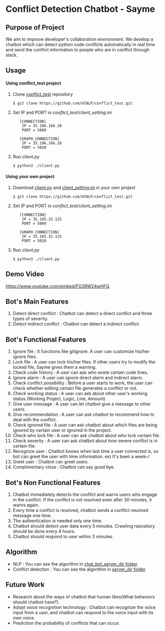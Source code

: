 # Conflict Detection Chatbot - Sayme

## Purpose of Project

We aim to improve developer's collaboration environment. We develop a chatbot which can detect python code conflicts automatically in real time and send the conflict information to people who are in conflict through slack.

## Usage

#### Using conflict_test project

   1. Clone [conflict_test](https://github.com/UCNLP/conflict_test.git) repository
        ```
        $ git clone https://github.com/UCNLP/conflict_test.git
        ```
   2. Set IP and PORT in *conflict_test/client_setting.ini*
        ```
           [CONNECTION]
            IP = 35.196.166.28
            PORT = 5009
            
           [GRAPH_CONNECTION]
            IP = 35.196.166.28
            PORT = 5010
        ```
   3. Run *client.py*
        ```
        $ python3 ./client.py
        ```
#### Using your own project

   1. Download [client.py](https://github.com/UCNLP/conflict_test/blob/master/client.py) and [client_setting.ini](https://github.com/UCNLP/conflict_test/blob/master/client_settings.ini) in your own project
        ```
        $ git clone https://github.com/UCNLP/conflict_test.git
        ``` 
   2. Set IP and PORT in *conflict_test/client_setting.ini*
        ```
           [CONNECTION]
            IP = 35.185.32.125
            PORT = 5009
            
           [GRAPH_CONNECTION]
            IP = 35.185.32.125
            PORT = 5010
        ```
   3. Run *client.py*
        ```
        $ python3 ./client.py
        ```

## Demo Video
https://www.youtube.com/embed/FO2RW24wHFQ<br>

## Bot's Main Features

1.	Detect direct conflict : Chatbot can detect a direct conflict and three types of severity.
2.	Detect indirect conflict : Chatbot can detect a indirect conflict.

## Bot's Functional Features

1.	Ignore file : It functions like gitignore. A user can customize his/her ignore files.
2.	Lock file : A user can lock his/her files. If other users try to modify the locked file, Sayme gives them a warning.
3.	Check code history : A user can ask who wrote certain code lines.
4.	Ignore alarm : A user can ignore direct alarm and indirect alarm.
5.	Check conflict possibility : Before a user starts to work, the user can check whether editing certain file generates a conflict or not.
6.	Check working status : A user can ask about other user's working status.(Working Project, Logic, Line, Amount)
7.	Give user message : A user can let chatbot give a message to other users.
8.	Give recommendation : A user can ask chatbot to recommend how to deal with the conflict.
9.  Check ignored file : A user can ask chatbot about which files are being ignored by certain user or ignored in the project.
10. Check who lock file : A user can ask chatbot about who lock certain file.
11. Check severity : A user can ask chatbot about how severe conflict is in certain file. 
12. Recognize user : Chatbot knows when last time a user connected is, so bot can greet the user with time information. ex) It's been a week~!
13.	Greet user : Chatbot can greet users.
14.	Complimentary close : Chatbot can say good bye.

## Bot's Non Functional Features

1. Chatbot immediately detects the conflict and warns users who engage in the conflict. If the conflict is not resolved even after 30 minutes, it warns again.
2. Every time a conflict is resolved, chatbot sends a conflict resolved message one time.
3. The authentication is needed only one time.
4. Chatbot should detect user data every 5 minutes. Crawling repository should be done every 4 hours. 
5. Chatbot should respond to user within 3 minutes.

## Algorithm

- NLP : You can see the algorithm in [chat_bot_server_dir folder](https://github.com/UCNLP/conflict-detector/tree/py3_server/chat_bot_server_dir)
- Conflict detection : You can see the algorithm in [server_dir folder](https://github.com/UCNLP/conflict-detector/tree/py3_server/server_dir)

## Future Work

- Research about the ways of chatbot that human likes(What behaviors should chatbot have?).
- Adopt voice recognition technology : Chatbot can recognize the voice input from a user, and chatbot can respond to the voice input with its own voice.
- Prediction the probability of conflicts that can occur.
